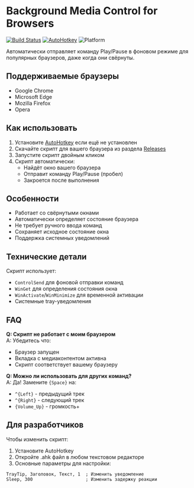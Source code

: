 # Background Media Control for Browsers
[![Build Status](https://github.com/wulkan-Git/Background-Play-Pause/actions/workflows/build.yml/badge.svg)](https://github.com/wulkan-Git/Background-Play-Pause/actions)
[![AutoHotkey](https://img.shields.io/badge/AutoHotkey-v1.1+-green.svg)](https://www.autohotkey.com/)
![Platform](https://img.shields.io/badge/Platform-Windows-blue)

Автоматически отправляет команду Play/Pause в фоновом режиме для популярных браузеров, даже когда они свёрнуты.

## Поддерживаемые браузеры
- Google Chrome
- Microsoft Edge
- Mozilla Firefox
- Opera

## Как использовать
1. Установите [AutoHotkey](https://www.autohotkey.com/download/) если ещё не установлен
2. Скачайте скрипт для вашего браузера из раздела [Releases](https://github.com/wulkan-Git/Background-Play-Pause/releases)
3. Запустите скрипт двойным кликом
4. Скрипт автоматически:
   - Найдёт окно вашего браузера
   - Отправит команду Play/Pause (пробел)
   - Закроется после выполнения

## Особенности
- Работает со свёрнутыми окнами
- Автоматически определяет состояние браузера
- Не требует ручного ввода команд
- Сохраняет исходное состояние окна
- Поддержка системных уведомлений

## Технические детали
Скрипт использует:
- `ControlSend` для фоновой отправки команд
- `WinGet` для определения состояния окна
- `WinActivate`/`WinMinimize` для временной активации
- Системные tray-уведомления
## FAQ
**Q: Скрипт не работает с моим браузером**  
A: Убедитесь что:
   - Браузер запущен
   - Вкладка с медиаконтентом активна
   - Скрипт соответствует вашему браузеру

**Q: Можно ли использовать для других команд?**  
A: Да! Замените `{Space}` на:
   - `^{Left}` - предыдущий трек
   - `^{Right}` - следующий трек
   - `{Volume_Up}` - громкость+

## Для разработчиков
Чтобы изменить скрипт:
1. Установите AutoHotkey
2. Откройте .ahk файл в любом текстовом редакторе
3. Основные параметры для настройки:
```autohotkey
TrayTip, Заголовок, Текст, 1  ; Изменить уведомление
Sleep, 300                    ; Изменить задержку реакции


